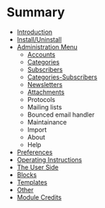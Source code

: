 # Summary

* [Introduction](README.md)
* [Install/Uninstall](book/1install.md)
* [Administration Menu](book/2administration.md)
   * [Accounts](book/accounts.md)
   * [Categories](book/categories.md)
   * [Subscribers](book/subscribers.md)
   * [Categories-Subscribers](book/categories-subscribers.md)
   * [Newsletters](book/newsletters.md)
   * [Attachments](book/attachments.md)
   * Protocols
   * Mailing lists
   * Bounced email handler
   * Maintainance
   * Import
   * About
   * Help
* [Preferences](book/3preferencesmd.md)
* [Operating Instructions](book/4operations.md)
* [The User Side](book/5userside.md)
* [Blocks](book/6blocks.md)
* [Templates](book/7templates.md)
* [Other](book/8other.md)
* [Module Credits](book/9credits.md)

